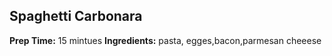 ## Spaghetti Carbonara
**Prep Time:** 15 mintues
**Ingredients:** pasta, egges,bacon,parmesan cheeese
